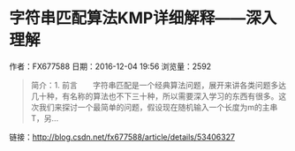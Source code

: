 # 字符串匹配算法KMP详细解释——深入理解
作者：FX677588
日期：2016-12-04 19:56
浏览量：2592
> 简介：1. 前言　　字符串匹配是一个经典算法问题，展开来讲各类问题多达几十种，有名称的算法也不下三十种，所以需要深入学习的东西有很多。这次我们来探讨一个最简单的问题，假设现在随机输入一个长度为m的主串T，另...

 链接：http://blog.csdn.net/fx677588/article/details/53406327
